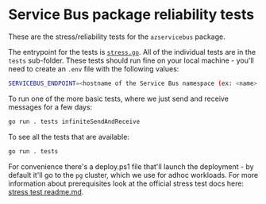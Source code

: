 # Service Bus package reliability tests

These are the stress/reliability tests for the `azservicebus` package.

The entrypoint for the tests is [`stress.go`](https://github.com/Azure/azure-sdk-for-go/blob/main/sdk/messaging/azservicebus/internal/stress/stress.go). All of the individual tests are in the `tests` sub-folder. These tests should run fine on your local machine - you'll need to create an `.env` file with the following values:

```bash
SERVICEBUS_ENDPOINT=<hostname of the Service Bus namespace (ex: <name>.servicebus.windows.net)>
```

To run one of the more basic tests, where we just send and receive messages for a few days:

```bash
go run . tests infiniteSendAndReceive
```

To see all the tests that are available:

```bash
go run . tests
```

For convenience there's a deploy.ps1 file that'll launch the deployment - by default it'll go to the `pg` cluster, which we use for adhoc workloads. For more information about prerequisites look at the official stress test docs here: [stress test readme.md](https://github.com/Azure/azure-sdk-tools/tree/main/tools/stress-cluster/chaos).
